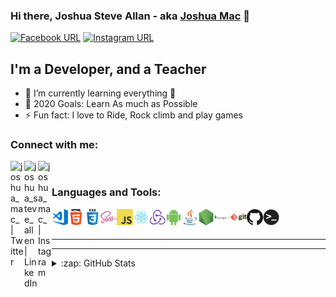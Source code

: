 ### Hi there, Joshua Steve Allan - aka [Joshua Mac][github] 👋

[![Facebook URL](https://img.shields.io/twitter/url?color=%231877F2&label=Joshua%20Mac&logo=Facebook&logoColor=%231877F2&style=for-the-badge&url=https%3A%2F%2Fwww.facebook.com%2Fjoshuaronaldo.messi%2F)](https://www.facebook.com/joshuaronaldo.messi/)
[![Instagram URL](https://img.shields.io/twitter/url?color=%23E4405F&label=Joshua%20Mac&logo=instagram&logoColor=%23E4405F&style=for-the-badge&url=https%3A%2F%2Fwww.instagram.com%2Fjoshua_mac_%2F)](https://www.instagram.com/joshua_mac_/)

## I'm a  Developer, and a Teacher


- 🌱 I’m currently learning everything 🤣
- 🥅 2020 Goals: Learn As much as Possible
- ⚡ Fun fact: I love to Ride, Rock climb and play games
<!--
### Spotify Playing 🎧

[<img src="https://now-playing-codestackr.vercel.app/api/spotify-playing" alt="codeSTACKr Spotify Playing" width="350" />](https://open.spotify.com/user/swyqyimdc12jajde4vpwd2x1b) -->

### Connect with me:


[<img align="left" alt="joshua_mac_ | Twitter" width="22px" src="https://cdn.jsdelivr.net/npm/simple-icons@v3/icons/twitter.svg" />][twitter]
[<img align="left" alt="joshua_steve_allen | LinkedIn" width="22px" src="https://cdn.jsdelivr.net/npm/simple-icons@v3/icons/linkedin.svg" />][linkedin]
[<img align="left" alt="joshua_mac_ | Instagram" width="22px" src="https://cdn.jsdelivr.net/npm/simple-icons@v3/icons/instagram.svg" />][instagram]

<br />

### Languages and Tools:

[<img align="left" alt="Visual Studio Code" width="26px" src="https://raw.githubusercontent.com/github/explore/80688e429a7d4ef2fca1e82350fe8e3517d3494d/topics/visual-studio-code/visual-studio-code.png" />][github]
[<img align="left" alt="HTML5" width="26px" src="https://raw.githubusercontent.com/github/explore/80688e429a7d4ef2fca1e82350fe8e3517d3494d/topics/html/html.png" />][github]
[<img align="left" alt="CSS3" width="26px" src="https://raw.githubusercontent.com/github/explore/80688e429a7d4ef2fca1e82350fe8e3517d3494d/topics/css/css.png" />][gitHub]
[<img align="left" alt="Sass" width="26px" src="https://raw.githubusercontent.com/github/explore/80688e429a7d4ef2fca1e82350fe8e3517d3494d/topics/sass/sass.png" />][gitHub]
[<img align="left" alt="JavaScript" width="26px" src="https://raw.githubusercontent.com/github/explore/80688e429a7d4ef2fca1e82350fe8e3517d3494d/topics/javascript/javascript.png" />][gitHub]
[<img align="left" alt="React" width="26px" src="https://raw.githubusercontent.com/github/explore/80688e429a7d4ef2fca1e82350fe8e3517d3494d/topics/react/react.png" />][gitHub]
[<img align="left" alt="Redux" width="26px" src="https://raw.githubusercontent.com/github/explore/80688e429a7d4ef2fca1e82350fe8e3517d3494d/topics/redux/redux.png" />][gitHub]
[<img align="left" alt="Android" width="26px" src="https://raw.githubusercontent.com/github/explore/80688e429a7d4ef2fca1e82350fe8e3517d3494d/topics/android/android.png" />][gitHub]

[<img align="left" alt="Android" width="26px" src="https://raw.githubusercontent.com/github/explore/80688e429a7d4ef2fca1e82350fe8e3517d3494d/topics/java/java.png" />][gitHub]



[<img align="left" alt="Node.js" width="26px" src="https://raw.githubusercontent.com/github/explore/80688e429a7d4ef2fca1e82350fe8e3517d3494d/topics/nodejs/nodejs.png" />][gitHub]

[<img align="left" alt="MongoDB" width="26px" src="https://raw.githubusercontent.com/github/explore/80688e429a7d4ef2fca1e82350fe8e3517d3494d/topics/mongodb/mongodb.png" />][gitHub]
[<img align="left" alt="Git" width="26px" src="https://raw.githubusercontent.com/github/explore/80688e429a7d4ef2fca1e82350fe8e3517d3494d/topics/git/git.png" />][gitHub]
[<img align="left" alt="GitHub" width="26px" src="https://raw.githubusercontent.com/github/explore/78df643247d429f6cc873026c0622819ad797942/topics/github/github.png" />][gitHub]
[<img align="left" alt="Terminal" width="26px" src="https://raw.githubusercontent.com/github/explore/80688e429a7d4ef2fca1e82350fe8e3517d3494d/topics/terminal/terminal.png" />][gitHub]



<br />
<br />

---


---



<details>
  <summary>:zap: GitHub Stats</summary>

  <img align="left" alt="codeSTACKr's GitHub Stats" src="https://github-readme-stats.joshuamac40.vercel.app/api?username=JoshuaMac40&show_icons=true&hide_border=true" />

</details>


[twitter]:https://twitter.com/JoshuaM58269326
[github]:https://github.com/JoshuaMac40
[instagram]: https://www.instagram.com/joshua_mac_/
[linkedin]: https://www.linkedin.com/in/joshua-steve-allan-408491185/
